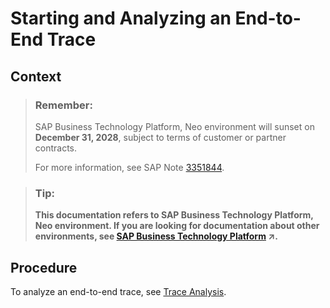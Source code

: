 <!-- loio2ebf43b84ce540ac9d98061551e3d845 -->

# Starting and Analyzing an End-to-End Trace



## Context

> ### Remember:  
> SAP Business Technology Platform, Neo environment will sunset on **December 31, 2028**, subject to terms of customer or partner contracts.
> 
> For more information, see SAP Note [3351844](https://me.sap.com/notes/3351844).

> ### Tip:  
> **This documentation refers to SAP Business Technology Platform, Neo environment. If you are looking for documentation about other environments, see [SAP Business Technology Platform](https://help.sap.com/viewer/65de2977205c403bbc107264b8eccf4b/Cloud/en-US/6a2c1ab5a31b4ed9a2ce17a5329e1dd8.html "SAP Business Technology Platform (SAP BTP) is an integrated offering comprised of four technology portfolios: database and data management, application development and integration, analytics, and intelligent technologies. The platform offers users the ability to turn data into business value, compose end-to-end business processes, and build and extend SAP applications quickly.") :arrow_upper_right:.**



## Procedure

To analyze an end-to-end trace, see [Trace Analysis](https://help.sap.com/viewer/82f6dd44db4e4518aad4dfce00116fcf/7.2.06/en-US/79323f7e-aa9a-4842-ad8e-e9d5d3e99f4f.html).

